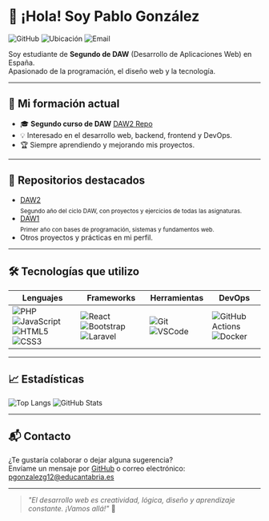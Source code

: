 # 👋 ¡Hola! Soy Pablo González

![GitHub](https://img.shields.io/badge/GitHub-Pablogg25-black?logo=github) ![Ubicación](https://img.shields.io/badge/España-🇪🇸-red) ![Email](https://img.shields.io/badge/Email-pgonzalezg12@educantabria.es-blue)

Soy estudiante de **Segundo de DAW** (Desarrollo de Aplicaciones Web) en España.  
Apasionado de la programación, el diseño web y la tecnología.

---

## 🚀 Mi formación actual

- 🎓 **Segundo curso de DAW** [DAW2 Repo](https://github.com/Pablogg25/DAW2)
- 💡 Interesado en el desarrollo web, backend, frontend y DevOps.
- 🏆 Siempre aprendiendo y mejorando mis proyectos.

---

## 📌 Repositorios destacados

- [DAW2](https://github.com/Pablogg25/DAW2)  
  <sub>Segundo año del ciclo DAW, con proyectos y ejercicios de todas las asignaturas.</sub>
- [DAW1](https://github.com/Pablogg25/DAW1)  
  <sub>Primer año con bases de programación, sistemas y fundamentos web.</sub>
- Otros proyectos y prácticas en mi perfil.

---

## 🛠️ Tecnologías que utilizo

| Lenguajes | Frameworks | Herramientas | DevOps |
|---|---|---|---|
| ![PHP](https://img.shields.io/badge/PHP-777BB4?logo=php&logoColor=white) ![JavaScript](https://img.shields.io/badge/JavaScript-F7DF1E?logo=javascript&logoColor=black) ![HTML5](https://img.shields.io/badge/HTML5-E34F26?logo=html5&logoColor=white) ![CSS3](https://img.shields.io/badge/CSS3-1572B6?logo=css3&logoColor=white) | ![React](https://img.shields.io/badge/React-61DAFB?logo=react&logoColor=black) ![Bootstrap](https://img.shields.io/badge/Bootstrap-7952B3?logo=bootstrap&logoColor=white) ![Laravel](https://img.shields.io/badge/Laravel-FF2D20?logo=laravel&logoColor=white) | ![Git](https://img.shields.io/badge/Git-F05032?logo=git&logoColor=white) ![VSCode](https://img.shields.io/badge/VSCode-007ACC?logo=visual-studio-code&logoColor=white) | ![GitHub Actions](https://img.shields.io/badge/GitHub_Actions-2088FF?logo=github-actions&logoColor=white) ![Docker](https://img.shields.io/badge/Docker-2496ED?logo=docker&logoColor=white) |

---

## 📈 Estadísticas

![Top Langs](https://github-readme-stats.vercel.app/api/top-langs/?username=Pablogg25&layout=compact&hide=Jupyter%20Notebook&cache_seconds=1800)
![GitHub Stats](https://github-readme-stats.vercel.app/api?username=Pablogg25&show_icons=true&theme=radical&cache_seconds=1800)

---

## 📬 Contacto

¿Te gustaría colaborar o dejar alguna sugerencia?  
Envíame un mensaje por [GitHub](https://github.com/Pablogg25) o correo electrónico: pgonzalezg12@educantabria.es

---

> _"El desarrollo web es creatividad, lógica, diseño y aprendizaje constante. ¡Vamos allá!"_ 🚀
